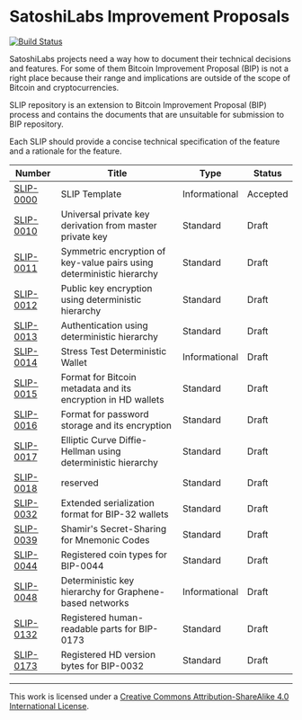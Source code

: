 # SatoshiLabs Improvement Proposals

[![Build Status](https://travis-ci.org/satoshilabs/slips.svg?branch=master)](https://travis-ci.org/satoshilabs/slips)

SatoshiLabs projects need a way how to document their technical decisions and features.
For some of them Bitcoin Improvement Proposal (BIP) is not a right place because
their range and implications are outside of the scope of Bitcoin and cryptocurrencies.

SLIP repository is an extension to Bitcoin Improvement Proposal (BIP) process
and contains the documents that are unsuitable for submission to BIP repository.

Each SLIP should provide a concise technical specification of the feature and a rationale for the feature.

| Number                    | Title                                                                 | Type          | Status   |
|---------------------------|-----------------------------------------------------------------------|---------------|----------|
| [SLIP-0000](slip-0000.md) | SLIP Template                                                         | Informational | Accepted |
| [SLIP-0010](slip-0010.md) | Universal private key derivation from master private key              | Standard      | Draft    |
| [SLIP-0011](slip-0011.md) | Symmetric encryption of key-value pairs using deterministic hierarchy | Standard      | Draft    |
| [SLIP-0012](slip-0012.md) | Public key encryption using deterministic hierarchy                   | Standard      | Draft    |
| [SLIP-0013](slip-0013.md) | Authentication using deterministic hierarchy                          | Standard      | Draft    |
| [SLIP-0014](slip-0014.md) | Stress Test Deterministic Wallet                                      | Informational | Draft    |
| [SLIP-0015](slip-0015.md) | Format for Bitcoin metadata and its encryption in HD wallets          | Standard      | Draft    |
| [SLIP-0016](slip-0016.md) | Format for password storage and its encryption                        | Standard      | Draft    |
| [SLIP-0017](slip-0017.md) | Elliptic Curve Diffie-Hellman using deterministic hierarchy           | Standard      | Draft    |
| [SLIP-0018](slip-0018.md) | reserved                                                              | Standard      | Draft    |
| [SLIP-0032](slip-0032.md) | Extended serialization format for BIP-32 wallets                      | Standard      | Draft    |
| [SLIP-0039](slip-0039.md) | Shamir's Secret-Sharing for Mnemonic Codes                            | Standard      | Draft    |
| [SLIP-0044](slip-0044.md) | Registered coin types for BIP-0044                                    | Standard      | Draft    |
| [SLIP-0048](slip-0048.md) | Deterministic key hierarchy for Graphene-based networks               | Informational | Draft    |
| [SLIP-0132](slip-0132.md) | Registered human-readable parts for BIP-0173                          | Standard      | Draft    |
| [SLIP-0173](slip-0173.md) | Registered HD version bytes for BIP-0032                              | Standard      | Draft    |

---

This work is licensed under a [Creative Commons Attribution-ShareAlike 4.0 International License](https://creativecommons.org/licenses/by-sa/4.0/).
